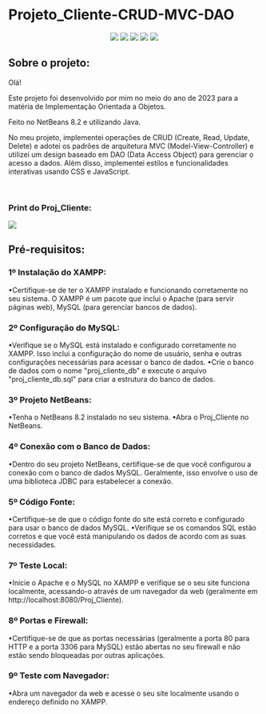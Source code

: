 # Projeto_Cliente-CRUD-MVC-DAO

<p align="center">
  <img src="https://img.shields.io/badge/HTML5-E34F26?style=for-the-badge&logo=html5&logoColor=white">
  <img src="https://img.shields.io/badge/CSS3-1572B6?style=for-the-badge&logo=css3&logoColor=white">
  <img src="https://img.shields.io/badge/Java-ED8B00?style=for-the-badge&logo=openjdk&logoColor=white">
  <img src="https://img.shields.io/badge/JavaScript-323330?style=for-the-badge&logo=javascript&logoColor=F7DF1E">
  <img src="https://img.shields.io/badge/MySQL-00000F?style=for-the-badge&logo=mysql&logoColor=white">
</p>

## Sobre o projeto:
Olá!

Este projeto foi desenvolvido por mim no meio do ano de 2023 para a matéria de Implementação Orientada a Objetos. 

Feito no NetBeans 8.2 e utilizando Java. 

No meu projeto, implementei operações de CRUD  (Create, Read, Update, Delete) e adotei os padrões de arquitetura MVC (Model-View-Controller) e utilizei um design baseado em DAO (Data Access Object) para gerenciar o acesso a dados. Além disso, implementei estilos e funcionalidades interativas usando CSS e JavaScript.

<br>

### Print do Proj_Cliente:
<img src="https://user-images.githubusercontent.com/120659522/269720173-a5118c67-3fb9-4747-838a-3e708b95fa64.png">

<br>

## Pré-requisitos:
 ### 1º Instalação do XAMPP:

•Certifique-se de ter o XAMPP instalado e funcionando corretamente no seu sistema. O XAMPP é um pacote que inclui o Apache (para servir páginas web), MySQL (para gerenciar bancos de dados).

 ### 2º Configuração do MySQL:

 •Verifique se o MySQL está instalado e configurado corretamente no XAMPP. Isso inclui a configuração do nome de usuário, senha e outras configurações necessárias para acessar o banco de dados.
 •Crie o banco de dados com o nome "proj_cliente_db" e execute o arquivo "proj_cliente_db.sql" para criar a estrutura do banco de dados.

### 3º Projeto NetBeans:

•Tenha o NetBeans 8.2 instalado no seu sistema.
•Abra o Proj_Cliente no NetBeans.

### 4º Conexão com o Banco de Dados:

•Dentro do seu projeto NetBeans, certifique-se de que você configurou a conexão com o banco de dados MySQL. Geralmente, isso envolve o uso de uma biblioteca JDBC para estabelecer a conexão.

### 5º Código Fonte:

•Certifique-se de que o código fonte do site está correto e configurado para usar o banco de dados MySQL.
•Verifique se os comandos SQL estão corretos e que você está manipulando os dados de acordo com as suas necessidades.

### 7º Teste Local:

•Inicie o Apache e o MySQL no XAMPP e verifique se o seu site funciona localmente, acessando-o através de um navegador da web (geralmente em http://localhost:8080/Proj_Cliente).

### 8º Portas e Firewall:

•Certifique-se de que as portas necessárias (geralmente a porta 80 para HTTP e a porta 3306 para MySQL) estão abertas no seu firewall e não estão sendo bloqueadas por outras aplicações.

### 9º Teste com Navegador:

•Abra um navegador da web e acesse o seu site localmente usando o endereço definido no XAMPP.
